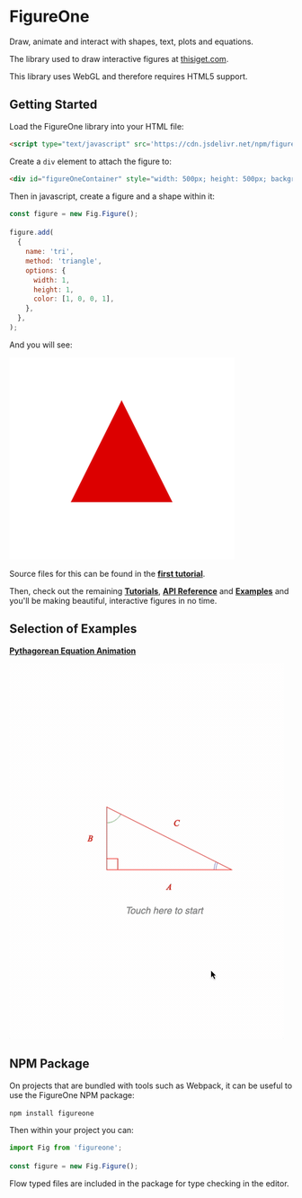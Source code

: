 # FigureOne

Draw, animate and interact with shapes, text, plots and equations.

The library used to draw interactive figures at <a href="https://www.thisiget.com">thisiget.com</a>.

This library uses WebGL and therefore requires HTML5 support.

## Getting Started

Load the FigureOne library into your HTML file:

```html
<script type="text/javascript" src='https://cdn.jsdelivr.net/npm/figureone@0.3.4/figureone.min.js'></script>
```

Create a `div` element to attach the figure to:
```html
<div id="figureOneContainer" style="width: 500px; height: 500px; background-color: white;"></div>
```

Then in javascript, create a figure and a shape within it:

```js
const figure = new Fig.Figure();

figure.add(
  {
    name: 'tri',
    method: 'triangle',
    options: {
      width: 1,
      height: 1,
      color: [1, 0, 0, 1],
    },
  },
);
```

And you will see:

![](tutorials/1%20-%20Shape/example.png)

Source files for this can be found in the **[first tutorial](https://github.com/airladon/FigureOne/tree/master/tutorials/1%20-%20Shape)**.

Then, check out the remaining **[Tutorials](https://github.com/airladon/FigureOne/tree/master/tutorials)**, **[API Reference](https://airladon.github.io/FigureOne/.)** and **[Examples](https://github.com/airladon/FigureOne/tree/master/tutorials)** and you'll be making beautiful, interactive figures in no time.

## Selection of Examples
**[Pythagorean Equation Animation](https://github.com/airladon/FigureOne/tree/master/examples/Pythagorean%20Theorem)**

![](examples/Pythagorean%20Theorem/example.gif)


## NPM Package

On projects that are bundled with tools such as Webpack, it can be useful to use the FigureOne NPM package:

`npm install figureone`

Then within your project you can:

```js
import Fig from 'figureone';

const figure = new Fig.Figure();
```

Flow typed files are included in the package for type checking in the editor.

